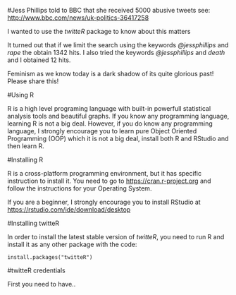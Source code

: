 #Jess Phillips told to BBC that she received 5000 abusive tweets see: http://www.bbc.com/news/uk-politics-36417258

I wanted to use the *twitteR* package to know about this matters

It turned out that if we limit the search using the keywords *@jessphillips* and *rape* the obtain 1342 hits. I also tried the keywords *@jessphillips* and *death* and I obtained 12 hits.

Feminism as we know today is a dark shadow of its quite glorious past! Please share this!

#Using R

R is a high level programing language with built-in powerfull statistical analysis tools and beautiful graphs. If you know any programming language, learning R is not a big deal. However, if you do know any programming language, I strongly encourage you to learn pure Object Oriented Programming (OOP) which it is not a big deal, install both R and RStudio and then learn R.

#Installing R

R is a cross-platform programming environment, but it has specific instruction to install it. You need to go to https://cran.r-project.org and follow the instructions for your Operating System.

If you are a beginner, I strongly encourage you to install RStudio at https://rstudio.com/ide/download/desktop

#Installing twitteR

In order to install the latest stable version of *twitteR*, you need to run R and install it as any other package with the code:

    install.packages("twitteR")

#twitteR credentials

First you need to have..




